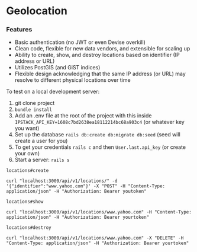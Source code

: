 # Geolocation

### Features
- Basic authentication (no JWT or even Devise overkill)
- Clean code, flexible for new data vendors, and extensible for scaling up
- Ability to create, show, and destroy locations based on identifier (IP address or URL)
- Utilizes PostGIS (and GiST indices)
- Flexible design acknowledging that the same IP address (or URL) may resolve to different physical locations over time
  
To test on a local development server:

1) git clone project
2) `bundle install`
3) Add an .env file at the root of the project with this inside `IPSTACK_API_KEY=1608c7bd2638ea18112214bc68a903c4` (or whatever key you want)
4) Set up the database `rails db:create db:migrate db:seed` (seed will create a user for you)
5) To get your credentials `rails c` and then `User.last.api_key` (or create your own)
6) Start a server: `rails s`


`locations#create`
```shell
curl "localhost:3000/api/v1/locations/" -d '{"identifier":"www.yahoo.com"}' -X "POST" -H "Content-Type: application/json" -H "Authorization: Bearer youtoken"
```
`locations#show`
```shell
curl "localhost:3000/api/v1/locations/www.yahoo.com" -H "Content-Type: application/json" -H "Authorization: Bearer yourtoken"
```
`locations#destroy`
```shell
curl "localhost:3000/api/v1/locations/www.yahoo.com" -X "DELETE" -H "Content-Type: application/json" -H "Authorization: Bearer yourtoken"
```
